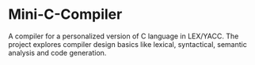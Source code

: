 Mini-C-Compiler
===============

A compiler for a personalized version of C language in LEX/YACC. The project explores compiler design basics like lexical, syntactical, semantic analysis and code generation.
